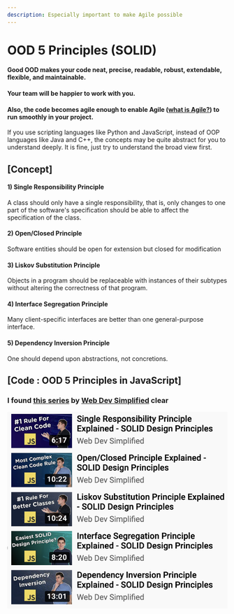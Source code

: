 ```yaml
---
description: Especially important to make Agile possible
---
```


# OOD 5 Principles \(SOLID\)

#### Good OOD makes your code neat, precise, readable, robust, extendable, flexible, and maintainable. 

#### Your team will be happier to work with you. 

#### Also, the code becomes agile enough to enable Agile \([what is Agile?](https://christypacc21.gitbook.io/developer-notes/professional-software-engineer/software-development-process/agile-vs-waterfall)\) to run smoothly in your project.

If you use scripting languages like Python and JavaScript, instead of OOP languages like Java and C++, the concepts may be quite abstract for you to understand deeply. It is fine, just try to understand the broad view first.

### 

## \[Concept\] 

#### 1\) Single Responsibility Principle 

A class should only have a single responsibility, that is, only changes to one part of the software's specification should be able to affect the specification of the class.

#### 2\) Open/Closed Principle

Software entities should be open for extension but closed for modification

#### 3\) Liskov Substitution Principle

Objects in a program should be replaceable with instances of their subtypes without altering the correctness of that program.

#### 4\) Interface Segregation Principle

Many client-specific interfaces are better than one general-purpose interface.

#### 5\) Dependency Inversion Principle

One should depend upon abstractions, not concretions.



## \[Code : OOD 5 Principles in JavaScript\]

### I found [this series](https://www.youtube.com/watch?v=UQqY3_6Epbg&list=PLZlA0Gpn_vH_CthENcPCM0Dww6a5XYC7f&index=7) by [Web Dev Simplified](https://www.youtube.com/channel/UCFbNIlppjAuEX4znoulh0Cw) clear

![OOD 5 principles in JavaScript](../../../.gitbook/assets/screenshot-2020-10-07-at-10.12.11-pm.png)



